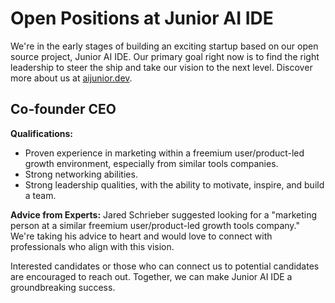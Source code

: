 # Open Positions at Junior AI IDE

We're in the early stages of building an exciting startup based on our open source project, Junior AI IDE. Our primary goal right now is to find the right leadership to steer the ship and take our vision to the next level. Discover more about us at [aijunior.dev](https://aijunior.dev).

## Co-founder CEO

**Qualifications:**
- Proven experience in marketing within a freemium user/product-led growth environment, especially from similar tools companies.
- Strong networking abilities.
- Strong leadership qualities, with the ability to motivate, inspire, and build a team.

**Advice from Experts:**
Jared Schrieber suggested looking for a "marketing person at a similar freemium user/product-led growth tools company." We're taking his advice to heart and would love to connect with professionals who align with this vision.

Interested candidates or those who can connect us to potential candidates are encouraged to reach out. Together, we can make Junior AI IDE a groundbreaking success.

